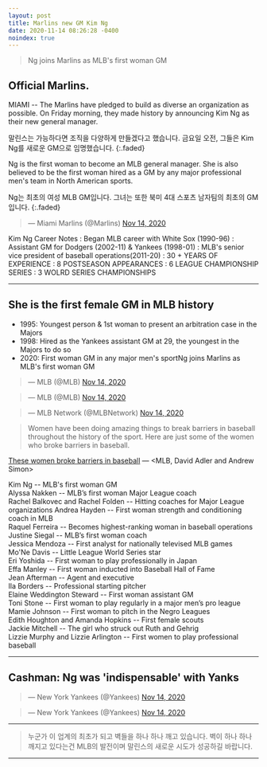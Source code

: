 ```yaml
---
layout: post
title: Marlins new GM Kim Ng
date: 2020-11-14 08:26:28 -0400
noindex: true
---
```


> Ng joins Marlins as MLB's first woman GM

## Official Marlins.
MIAMI -- The Marlins have pledged to build as diverse an organization as possible. On Friday morning, they made history by announcing Kim Ng as their new general manager.

말린스는 가능하다면 조직을 다양하게 만들겠다고 했습니다. 금요일 오전, 그들은 Kim Ng를 새로운 GM으로 임명했습니다.
{:.faded}

Ng is the first woman to become an MLB general manager. She is also believed to be the first woman hired as a GM by any major professional men's team in North American sports.

Ng는 최초의 여성 MLB GM입니다. 그녀는 또한 북미 4대 스포츠 남자팀의 최초의 GM입니다.
{:.faded}

<script async src="//platform.twitter.com/widgets.js" charset="utf-8"></script>
<blockquote class="twitter-tweet" data-lang="en">
  &mdash; Miami Marlins (@Marlins)
  <a href="https://twitter.com/Marlins/status/1327276960595243009">Nov 14, 2020</a>
</blockquote>

Kim Ng Career Notes
: Began MLB career with White Sox (1990-96)
: Assistant GM for Dodgers (2002-11) & Yankees (1998-01)
: MLB's senior vice president of baseball operations(2011-20)
: 30 + YEARS OF EXPERIENCE
: 8 POSTSEASON APPEARANCES
: 6 LEAGUE CHAMPIONSHIP SERIES
: 3 WOLRD SERIES CHAMPIONSHIPS

---

## She is the first female GM in MLB history

- 1995: Youngest person & 1st woman to present an arbitration case in the Majors
- 1998: Hired as the Yankees assistant GM at 29, the youngest in the Majors to do so
- 2020: First woman GM in any major men's sportNg joins Marlins as MLB's first woman GM

<script async src="//platform.twitter.com/widgets.js" charset="utf-8"></script>
<blockquote class="twitter-tweet" data-lang="en">
  &mdash; MLB (@MLB)
  <a href="https://twitter.com/MLB/status/1327281759982133248">Nov 14, 2020</a>
</blockquote>

<script async src="//platform.twitter.com/widgets.js" charset="utf-8"></script>
<blockquote class="twitter-tweet" data-lang="en">
  &mdash; MLB (@MLB)
  <a href="https://twitter.com/MLB/status/1327377729633841153">Nov 14, 2020</a>
</blockquote>

<script async src="//platform.twitter.com/widgets.js" charset="utf-8"></script>
<blockquote class="twitter-tweet" data-lang="en">
  &mdash; MLB Network (@MLBNetwork)
  <a href="https://twitter.com/MLBNetwork/status/1327298616776601606">Nov 14, 2020</a>
</blockquote>

> Women have been doing amazing things to break barriers in baseball throughout the history of the sport. Here are just some of the women who broke barriers in baseball.

[These women broke barriers in baseball](https://www.mlb.com/news/women-break-barriers-in-baseball-history) &mdash; <MLB, David Adler and Andrew Simon>

Kim Ng -- MLB's first woman GM   
Alyssa Nakken -- MLB’s first woman Major League coach   
Rachel Balkovec and Rachel Folden -- Hitting coaches for Major League    organizations
Andrea Hayden -- First woman strength and conditioning coach in MLB   
Raquel Ferreira -- Becomes highest-ranking woman in baseball operations   
Justine Siegal -- MLB’s first woman coach   
Jessica Mendoza -- First analyst for nationally televised MLB games   
Mo'Ne Davis -- Little League World Series star   
Eri Yoshida -- First woman to play professionally in Japan   
Effa Manley -- First woman inducted into Baseball Hall of Fame   
Jean Afterman -- Agent and executive   
Ila Borders -- Professional starting pitcher   
Elaine Weddington Steward -- First woman assistant GM   
Toni Stone -- First woman to play regularly in a major men’s pro league   
Mamie Johnson -- First woman to pitch in the Negro Leagues   
Edith Houghton and Amanda Hopkins -- First female scouts   
Jackie Mitchell -- The girl who struck out Ruth and Gehrig   
Lizzie Murphy and Lizzie Arlington -- First women to play professional baseball   

---

## Cashman: Ng was 'indispensable' with Yanks

<script async src="//platform.twitter.com/widgets.js" charset="utf-8"></script>
<blockquote class="twitter-tweet" data-lang="en">
  &mdash; New York Yankees (@Yankees)
  <a href="https://twitter.com/Yankees/status/1327342053714497539">Nov 14, 2020</a>
</blockquote>

<script async src="//platform.twitter.com/widgets.js" charset="utf-8"></script>
<blockquote class="twitter-tweet" data-lang="en">
  &mdash; New York Yankees (@Yankees)
  <a href="https://twitter.com/Yankees/status/1327296311490715655">Nov 14, 2020</a>
</blockquote>

---

> 누군가 이 업계의 최초가 되고 벽들을 하나 하나 깨고 있습니다. 벽이 하나 하나 깨지고 있다는건 MLB의 발전이며 말린스의 새로운 시도가 성공하길 바랍니다.

---
